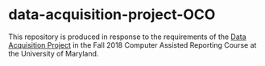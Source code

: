 # data-acquisition-project-OCO

This repository is produced in response to the requirements of the [Data Acquisition Project](https://github.com/smussenden/intro-to-data-journalism-public/blob/master/sessions/03/03-Homework-Assigned/B-data-acquisition-project.md) in the Fall 2018 Computer Assisted Reporting Course at the University of Maryland.